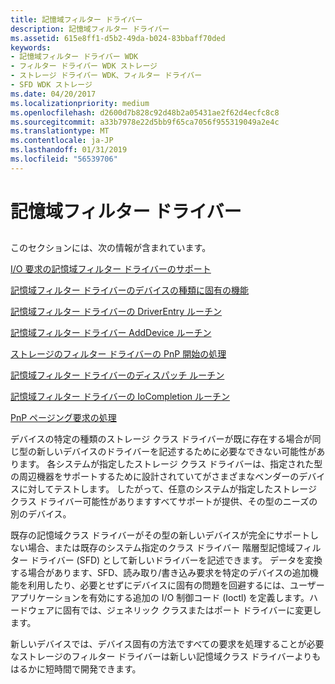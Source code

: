 ```yaml
---
title: 記憶域フィルター ドライバー
description: 記憶域フィルター ドライバー
ms.assetid: 615e8ff1-d5b2-49da-b024-83bbaff70ded
keywords:
- 記憶域フィルター ドライバー WDK
- フィルター ドライバー WDK ストレージ
- ストレージ ドライバー WDK、フィルター ドライバー
- SFD WDK ストレージ
ms.date: 04/20/2017
ms.localizationpriority: medium
ms.openlocfilehash: d2600d7b828c92d48b2a05431ae2f62d4ecfc8c8
ms.sourcegitcommit: a33b7978e22d5bb9f65ca7056f955319049a2e4c
ms.translationtype: MT
ms.contentlocale: ja-JP
ms.lasthandoff: 01/31/2019
ms.locfileid: "56539706"
---
```

# <a name="storage-filter-drivers"></a>記憶域フィルター ドライバー


## <span id="ddk_storage_filter_drivers_kg"></span><span id="DDK_STORAGE_FILTER_DRIVERS_KG"></span>


このセクションには、次の情報が含まれています。

[I/O 要求の記憶域フィルター ドライバーのサポート](storage-filter-driver-s-support-of-i-o-requests.md)

[記憶域フィルター ドライバーのデバイスの種類に固有の機能](storage-filter-driver-s-device-type-specific-functionality.md)

[記憶域フィルター ドライバーの DriverEntry ルーチン](storage-filter-driver-s-driverentry-routine.md)

[記憶域フィルター ドライバー AddDevice ルーチン](storage-filter-driver-s-adddevice-routine.md)

[ストレージのフィルター ドライバーの PnP 開始の処理](handling-pnp-start-in-a-storage-filter-driver.md)

[記憶域フィルター ドライバーのディスパッチ ルーチン](storage-filter-driver-s-dispatch-routines.md)

[記憶域フィルター ドライバーの IoCompletion ルーチン](storage-filter-driver-s-iocompletion-routines.md)

[PnP ページング要求の処理](handling-pnp-paging-requests.md)

デバイスの特定の種類のストレージ クラス ドライバーが既に存在する場合が同じ型の新しいデバイスのドライバーを記述するために必要なできない可能性があります。 各システムが指定したストレージ クラス ドライバーは、指定された型の周辺機器をサポートするために設計されていてがさまざまなベンダーのデバイスに対してテストします。 したがって、任意のシステムが指定したストレージ クラス ドライバー可能性がありますすべてサポートが提供、その型のニーズの別のデバイス。

既存の記憶域クラス ドライバーがその型の新しいデバイスが完全にサポートしない場合、または既存のシステム指定のクラス ドライバー 階層型記憶域フィルター ドライバー (SFD) として新しいドライバーを記述できます。 データを変換する場合があります、SFD、読み取り/書き込み要求を特定のデバイスの追加機能を利用したり、必要とせずにデバイスに固有の問題を回避するには、ユーザー アプリケーションを有効にする追加の I/O 制御コード (Ioctl) を定義します。ハードウェアに固有では、ジェネリック クラスまたはポート ドライバーに変更します。

新しいデバイスでは、デバイス固有の方法ですべての要求を処理することが必要なストレージのフィルター ドライバーは新しい記憶域クラス ドライバーよりもはるかに短時間で開発できます。

 

 




